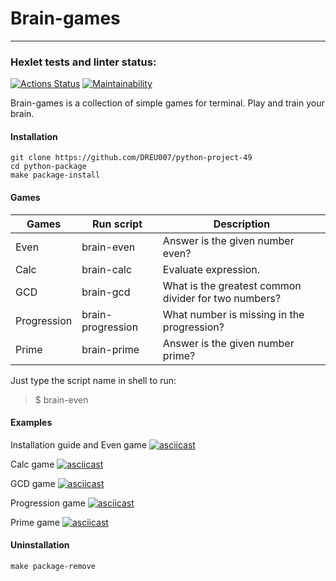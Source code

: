 # Brain-games

---

### Hexlet tests and linter status:
[![Actions Status](https://github.com/DREU007/python-project-49/workflows/hexlet-check/badge.svg)](https://github.com/DREU007/python-project-49/actions)
[![Maintainability](https://api.codeclimate.com/v1/badges/06c5399872825a086ca9/maintainability)](https://codeclimate.com/github/DREU007/python-project-49/maintainability)

Brain-games is a collection of simple games for terminal. Play and train your brain.


#### Installation

```
git clone https://github.com/DREU007/python-project-49 
cd python-package
make package-install
```


#### Games

| Games       | Run script        | Description                                          |
| ----------- | ----------------- | ---------------------------------------------------- |
| Even        | brain-even        | Answer is the given number even?                     |
| Calc        | brain-calc        | Evaluate expression.                                 |
| GCD         | brain-gcd         | What is the greatest common divider for two numbers? |
| Progression | brain-progression | What number is missing in the progression?           |
| Prime       | brain-prime       | Answer is the given number prime?                    |

Just type the script name in shell to run:
> $ brain-even

#### Examples
Installation guide and Even game
[![asciicast](https://asciinema.org/a/OgtYYBaGxxeHF3fjqUKp6pqgM.svg)](https://asciinema.org/a/OgtYYBaGxxeHF3fjqUKp6pqgM "Install guide & brain-even game example")

Calc game
[![asciicast](https://asciinema.org/a/3SOj8EWBq5VJ7Eub7n3lbl9pZ.svg)](https://asciinema.org/a/3SOj8EWBq5VJ7Eub7n3lbl9pZ "Brain-calc game example")

GCD game
[![asciicast](https://asciinema.org/a/WSMghIIhIJP0TWOC0T6z4CsJQ.svg)](https://asciinema.org/a/WSMghIIhIJP0TWOC0T6z4CsJQ "Brain-gcd game example")

Progression game
[![asciicast](https://asciinema.org/a/6Rl2v4SVdBs1BKIeV2jU1MfGM.svg)](https://asciinema.org/a/6Rl2v4SVdBs1BKIeV2jU1MfGM "Brain-progression game example")

Prime game
[![asciicast](https://asciinema.org/a/92VNZGWJhpXDUzcMQNkuOKOAK.svg)](https://asciinema.org/a/92VNZGWJhpXDUzcMQNkuOKOAK "Brain-prime game example")

#### Uninstallation

```
make package-remove
```
